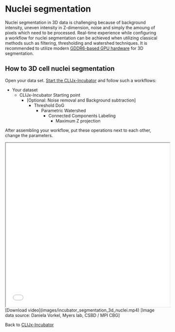 # Nuclei segmentation
Nuclei segmentation in 3D data is challenging because of background intensity, uneven intensity in Z-dimension, noise 
and simply the amoung of pixels which need to be processed. 
Real-time experience while configuring a workflow for nuclei segmentation can be achieved when utilizing classical methods
such as filtering, thresholding and watershed techniques. 
It is recommended to utilize modern [GDDR6-based GPU hardware](https://clij.github.io/incubator/installation#hardware) for 3D segmentation.

## How to 3D cell nuclei segmentation
Open your data set. [Start the CLIJx-Incubator](https://clij.github.io/incubator/getting_started) and follow such a workflows:

* Your dataset
  * CLIJx-Incubator Starting point
    * [Optional: Noise removal and Background subtraction]
      * Threshold DoG
        * Parametric Watershed
          * Connected Components Labeling
            * Maximum Z projection

After assembling your workflow, put these operations next to each other, change the parameters.

<iframe src="images/incubator_segmentation_3d_nuclei.mp4" width="540" height="540"></iframe>
[Download video](images/incubator_segmentation_3d_nuclei.mp4)
[Image data source: Daniela Vorkel, Myers lab, CSBD / MPI CBG]

Back to [CLIJx-Incubator](https://clij.github.io/incubator)